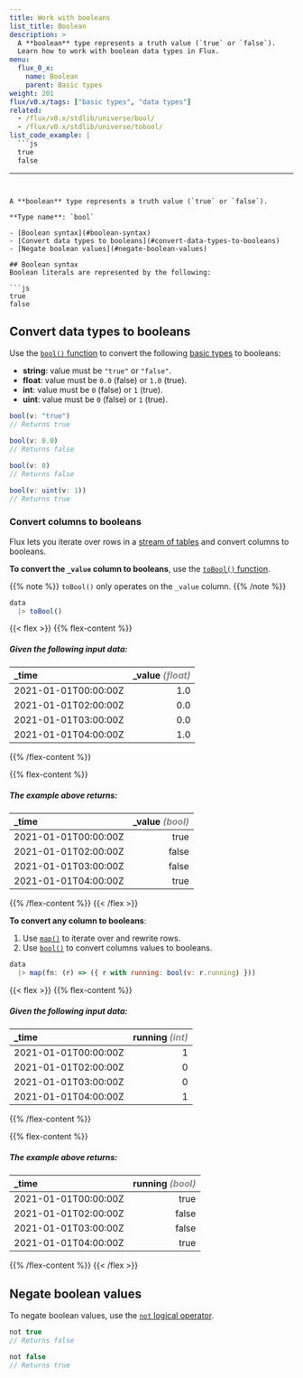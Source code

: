 ```yaml
---
title: Work with booleans
list_title: Boolean
description: >
  A **boolean** type represents a truth value (`true` or `false`).
  Learn how to work with boolean data types in Flux.
menu:
  flux_0_x:
    name: Boolean
    parent: Basic types
weight: 201
flux/v0.x/tags: ["basic types", "data types"]
related:
  - /flux/v0.x/stdlib/universe/bool/
  - /flux/v0.x/stdlib/universe/tobool/
list_code_example: |
  ```js
  true
  false
  ```
---
```


A **boolean** type represents a truth value (`true` or `false`).

**Type name**: `bool`

- [Boolean syntax](#boolean-syntax)
- [Convert data types to booleans](#convert-data-types-to-booleans)
- [Negate boolean values](#negate-boolean-values)

## Boolean syntax
Boolean literals are represented by the following:

```js
true
false
```

## Convert data types to booleans
Use the [`bool()` function](/flux/v0.x/stdlib/universe/bool/) to convert
the following [basic types](/flux/v0.x/data-types/basic/) to booleans:

- **string**: value must be `"true"` or `"false"`.
- **float**: value must be `0.0` (false) or `1.0` (true).
- **int**: value must be `0` (false) or `1` (true).
- **uint**: value must be `0` (false) or `1` (true).

```js
bool(v: "true")
// Returns true

bool(v: 0.0)
// Returns false

bool(v: 0)
// Returns false

bool(v: uint(v: 1))
// Returns true
```

### Convert columns to booleans
Flux lets you iterate over rows in a [stream of tables](/flux/v0.x/get-started/data-model/#stream-of-tables)
and convert columns to booleans.

**To convert the `_value` column to booleans**, use the [`toBool()` function](/flux/v0.x/stdlib/universe/bool/).

{{% note %}}
`toBool()` only operates on the `_value` column.
{{% /note %}}

```js
data
  |> toBool()
```

{{< flex >}}
{{% flex-content %}}
##### Given the following input data:
| \_time               | \_value _<span style="opacity:.5">(float)</span>_ |
| :------------------- | ------------------------------------------------: |
| 2021-01-01T00:00:00Z |                                               1.0 |
| 2021-01-01T02:00:00Z |                                               0.0 |
| 2021-01-01T03:00:00Z |                                               0.0 |
| 2021-01-01T04:00:00Z |                                               1.0 |
{{% /flex-content %}}

{{% flex-content %}}
##### The example above returns:
| \_time               | \_value _<span style="opacity:.5">(bool)</span>_ |
| :------------------- | -----------------------------------------------: |
| 2021-01-01T00:00:00Z |                                             true |
| 2021-01-01T02:00:00Z |                                            false |
| 2021-01-01T03:00:00Z |                                            false |
| 2021-01-01T04:00:00Z |                                             true |
{{% /flex-content %}}
{{< /flex >}}

**To convert any column to booleans**:

1. Use [`map()`](/flux/v0.x/stdlib/universe/map/) to iterate over and rewrite rows.
2. Use [`bool()`](/flux/v0.x/stdlib/universe/bool/) to convert columns values to booleans.

```js
data
  |> map(fn: (r) => ({ r with running: bool(v: r.running) }))
```

{{< flex >}}
{{% flex-content %}}
##### Given the following input data:
| \_time               | running _<span style="opacity:.5">(int)</span>_ |
| :------------------- | ----------------------------------------------: |
| 2021-01-01T00:00:00Z |                                               1 |
| 2021-01-01T02:00:00Z |                                               0 |
| 2021-01-01T03:00:00Z |                                               0 |
| 2021-01-01T04:00:00Z |                                               1 |
{{% /flex-content %}}

{{% flex-content %}}
##### The example above returns:
| \_time               | running _<span style="opacity:.5">(bool)</span>_ |
| :------------------- | -----------------------------------------------: |
| 2021-01-01T00:00:00Z |                                             true |
| 2021-01-01T02:00:00Z |                                            false |
| 2021-01-01T03:00:00Z |                                            false |
| 2021-01-01T04:00:00Z |                                             true |
{{% /flex-content %}}
{{< /flex >}}

## Negate boolean values
To negate boolean values, use the [`not` logical operator](/flux/v0.x/spec/operators/#logical-operators).

```js
not true
// Returns false

not false
// Returns true
```
